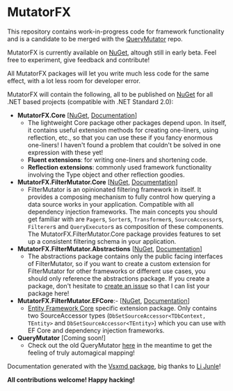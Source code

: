 # MutatorFX

This repository contains work-in-progress code for framework functionality and is a candidate to be merged with the [QueryMutator](https://github.com/yugabe/QueryMutator) repo.

MutatorFX is currently available on [NuGet](https://www.nuget.org/packages?q=MutatorFX), altough still in early beta. Feel free to experiment, give feedback and contribute!

All MutatorFX packages will let you write much less code for the same effect, with a lot less room for developer error.

MutatorFX will contain the following, all to be published on [NuGet](https://www.nuget.org/) for all .NET based projects (compatible with .NET Standard 2.0):
- **MutatorFX.Core** [[NuGet](https://www.nuget.org/packages/MutatorFX.Core/), [Documentation](https://github.com/yugabe/MutatorFX/blob/master/docs/md/MutatorFX.Core.md)]
  - The lightweight Core package other packages depend upon. In itself, it contains useful extension methods for creating one-liners, using reflection, etc., so that you can use these if you fancy enormous one-liners! I haven't found a problem that couldn't be solved in one expression with these yet!
  - **Fluent extensions**: for writing one-liners and shortening code. 
  - **Reflection extensions**: commonly used framework functionality involving the Type object and other reflection goodies.
- **MutatorFX.FilterMutator.Core** [[NuGet](https://www.nuget.org/packages/MutatorFX.FilterMutator.Core/), [Documentation](https://github.com/yugabe/MutatorFX/blob/master/docs/md/MutatorFX.FilterMutator.Core.md)]
  - FilterMutator is an opinionated filtering framework in itself. It provides a composing mechanism to fully control how querying a data source works in your application. Compatible with all dependency injection frameworks. The main concepts you should get familiar with are ```Pager```s, ```Sorter```s, ```Transformer```s, ```SourceAccessor```s, ```Filterer```s and ```QueryExecutor```s as composition of these components. The MutatorFX.FilterMutator.Core package provides features to set up a consistent filtering schema in your application.
- **MutatorFX.FilterMutator.Abstractions** [[NuGet](https://www.nuget.org/packages/MutatorFX.FilterMutator.Abstractions/), [Documentation](https://github.com/yugabe/MutatorFX/blob/master/docs/md/MutatorFX.Abstractions.md)]
  - The abstractions package contains only the public facing interfaces of FilterMutator, so if you want to create a custom extension for FilterMutator for other frameworks or different use cases, you should only reference the abstractions package. If you create a package, don't hesitate to [create an issue](https://github.com/yugabe/MutatorFX/issues) so that I can list your package here!
- **MutatorFX.FilterMutator.EFCore**:- [[NuGet](https://www.nuget.org/packages/MutatorFX.FilterMutator.EFCore/), [Documentation](https://github.com/yugabe/MutatorFX/blob/master/docs/md/MutatorFX.EFCore.md)]
  - [Entity Framework Core](https://github.com/aspnet/EntityFrameworkCore) specific extension package. Only contains two SourceAccessor types (```DbSetSourceAccessor<TDbContext, TEntity>``` and ```DbSetSourceAccessor<TEntity>```) which you can use with EF Core and dependency injection frameworks.
- **QueryMutator** [Coming soon!]
  - Check out the old QueryMutator [here](https://github.com/yugabe/QueryMutator) in the meantime to get the feeling of truly automagical mapping!

Documentation generated with the [Vsxmd package](https://github.com/lijunle/Vsxmd), big thanks to [Li Junle](https://github.com/lijunle)!

**All contributions welcome! Happy hacking!**